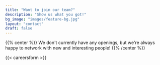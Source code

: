```yaml
---
title: "Want to join our team?"
description: "Show us what you got!"
bg_image: "images/feature-bg.jpg"
layout: "contact"
draft: false
---
```


{{% center %}}
We don't currently have any openings, but we're always happy to network with new and interesting people!
{{% /center %}}


{{< careersform >}}